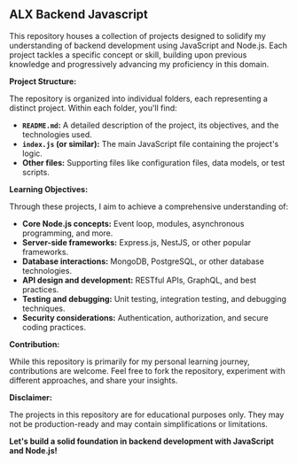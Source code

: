 ## ALX Backend Javascript

This repository houses a collection of projects designed to solidify my understanding of backend development using JavaScript and Node.js. Each project tackles a specific concept or skill, building upon previous knowledge and progressively advancing my proficiency in this domain.

**Project Structure:**

The repository is organized into individual folders, each representing a distinct project. Within each folder, you'll find:

- **`README.md`:** A detailed description of the project, its objectives, and the technologies used.
- **`index.js` (or similar):** The main JavaScript file containing the project's logic.
- **Other files:** Supporting files like configuration files, data models, or test scripts.

**Learning Objectives:**

Through these projects, I aim to achieve a comprehensive understanding of:

- **Core Node.js concepts:** Event loop, modules, asynchronous programming, and more.
- **Server-side frameworks:** Express.js, NestJS, or other popular frameworks.
- **Database interactions:** MongoDB, PostgreSQL, or other database technologies.
- **API design and development:** RESTful APIs, GraphQL, and best practices.
- **Testing and debugging:** Unit testing, integration testing, and debugging techniques.
- **Security considerations:** Authentication, authorization, and secure coding practices.

**Contribution:**

While this repository is primarily for my personal learning journey, contributions are welcome. Feel free to fork the repository, experiment with different approaches, and share your insights.

**Disclaimer:**

The projects in this repository are for educational purposes only. They may not be production-ready and may contain simplifications or limitations.

**Let's build a solid foundation in backend development with JavaScript and Node.js!**

